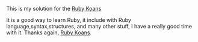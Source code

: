 This is my solution for the [Ruby Koans](http://rubykoans.com/)

It is a good way to learn Ruby, it include with Ruby language,syntax,structures, and many other stuff, I have a really good time with it. Thanks again, [Ruby Koans](http://rubykoans.com/).